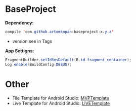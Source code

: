 # BaseProject

<b>Dependency:</b>

```java
compile 'com.github.artemkopan:baseproject:x.y.z'
```
* version see in Tags

<b>App Settigns:</b>

```java 
FragmentBuilder.setIdResDefault(R.id.fragment_container); 
Log.enable(BuildConfig.DEBUG); 
```

# Other
* File Template for Android Studio:
  <a href="https://github.com/artemkopan/MVPTemplate">MVPTemplate</a>
* Live Template for Android Studio:
  <a href="https://github.com/artemkopan/LIVETemplate">LIVETemplate</a>
 
